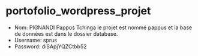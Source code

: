 # portofolio_wordpress_projet
- Nom: PIGNANDI Pappus Tchinga
le projet est nommé pappus et la base de données est dans le dossier database.
- Username: sprus
- Password: diSApjYQZCtbb52

